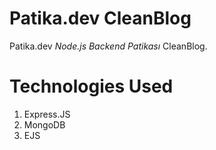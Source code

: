 # Patika.dev CleanBlog

Patika.dev *Node.js Backend Patikası* CleanBlog.

# Technologies Used

 1. Express.JS
 2. MongoDB
 3. EJS

